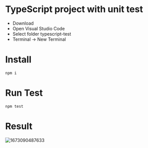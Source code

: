 # TypeScript project with unit test

- Download
- Open Visual Studio Code
- Select folder typescript-test
- Terminal -> New Terminal

# Install
````
npm i
````
# Run Test
````
npm test
````
# Result
![1673090487633](https://user-images.githubusercontent.com/108792146/211148750-03111c4e-08cd-47e9-8326-6d7a276b65ab.jpg)

